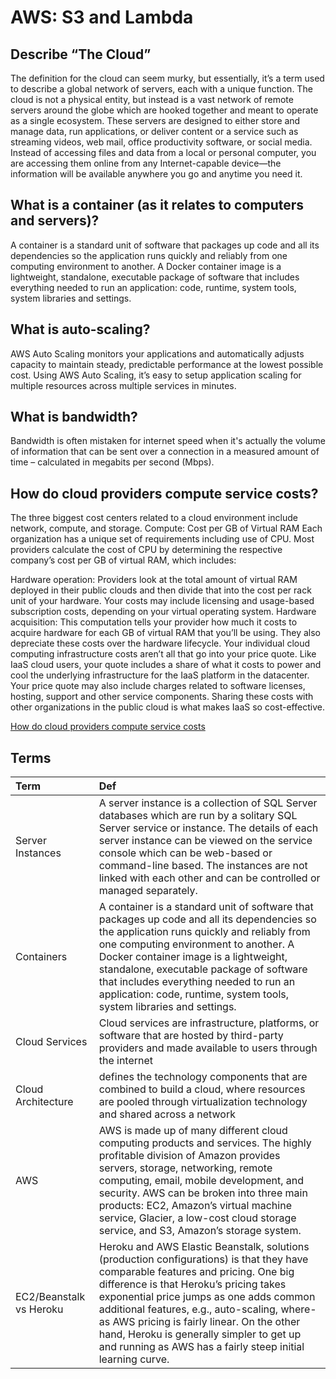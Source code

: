 # AWS: S3 and Lambda

## Describe “The Cloud”

The definition for the cloud can seem murky, but essentially, it’s a term used to describe a global network of servers, each with a unique function. The cloud is not a physical entity, but instead is a vast network of remote servers around the globe which are hooked together and meant to operate as a single ecosystem. These servers are designed to either store and manage data, run applications, or deliver content or a service such as streaming videos, web mail, office productivity software, or social media. Instead of accessing files and data from a local or personal computer, you are accessing them online from any Internet-capable device—the information will be available anywhere you go and anytime you need it.

## What is a container (as it relates to computers and servers)?

A container is a standard unit of software that packages up code and all its dependencies so the application runs quickly and reliably from one computing environment to another. A Docker container image is a lightweight, standalone, executable package of software that includes everything needed to run an application: code, runtime, system tools, system libraries and settings.

## What is auto-scaling?

AWS Auto Scaling monitors your applications and automatically adjusts capacity to maintain steady, predictable performance at the lowest possible cost. Using AWS Auto Scaling, it’s easy to setup application scaling for multiple resources across multiple services in minutes.

## What is bandwidth?

Bandwidth is often mistaken for internet speed when it's actually the volume of information that can be sent over a connection in a measured amount of time – calculated in megabits per second (Mbps).

## How do cloud providers compute service costs?

The three biggest cost centers related to a cloud environment include network, compute, and storage.
Compute: Cost per GB of Virtual RAM
Each organization has a unique set of requirements including use of CPU. Most providers calculate the cost of CPU by determining the respective company’s cost per GB of virtual RAM, which includes:

Hardware operation: Providers look at the total amount of virtual RAM deployed in their public clouds and then divide that into the cost per rack unit of your hardware. Your costs may include licensing and usage-based subscription costs, depending on your virtual operating system.
Hardware acquisition: This computation tells your provider how much it costs to acquire hardware for each GB of virtual RAM that you’ll be using. They also depreciate these costs over the hardware lifecycle.
Your individual cloud computing infrastructure costs aren’t all that go into your price quote. Like IaaS cloud users, your quote includes a share of what it costs to power and cool the underlying infrastructure for the IaaS platform in the datacenter. Your price quote may also include charges related to software licenses, hosting, support and other service components. Sharing these costs with other organizations in the public cloud is what makes IaaS so cost-effective.

[How do cloud providers compute service costs](https://www.soscanhelp.com/blog/how-much-does-business-cloud-storage-cost)

## Terms

| Term                            | Def                   |
| :-------------                  |   :----------         |
| Server Instances|A server instance is a collection of SQL Server databases which are run by a solitary SQL Server service or instance. The details of each server instance can be viewed on the service console which can be web-based or command-line based. The instances are not linked with each other and can be controlled or managed separately.|
|Containers|A container is a standard unit of software that packages up code and all its dependencies so the application runs quickly and reliably from one computing environment to another. A Docker container image is a lightweight, standalone, executable package of software that includes everything needed to run an application: code, runtime, system tools, system libraries and settings.|
|Cloud Services|Cloud services are infrastructure, platforms, or software that are hosted by third-party providers and made available to users through the internet|
|Cloud Architecture|defines the technology components that are combined to build a cloud, where resources are pooled through virtualization technology and shared across a network |
|AWS|AWS is made up of many different cloud computing products and services. The highly profitable division of Amazon provides servers, storage, networking, remote computing, email, mobile development, and security. AWS can be broken into three main products: EC2, Amazon’s virtual machine service, Glacier, a low-cost cloud storage service, and S3, Amazon’s storage system. |
|EC2/Beanstalk vs Heroku|Heroku and AWS Elastic Beanstalk, solutions (production configurations) is that they have comparable features and pricing. One big difference is that Heroku’s pricing takes exponential price jumps as one adds common additional features, e.g., auto-scaling, where-as AWS pricing is fairly linear. On the other hand, Heroku is generally simpler to get up and running as AWS has a fairly steep initial learning curve.|
